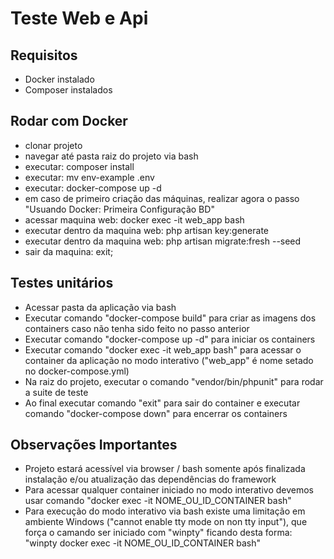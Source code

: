 # Teste Web e Api

## Requisitos
- Docker instalado
- Composer instalados

## Rodar com Docker
- clonar projeto
- navegar até pasta raiz do projeto via bash
- executar: composer install
- executar: mv env-example .env
- executar: docker-compose up -d
- em caso de primeiro criação das máquinas, realizar agora o passo "Usuando Docker: Primeira Configuração BD"
- acessar maquina web: docker exec -it web_app bash
- executar dentro da maquina web: php artisan key:generate
- executar dentro da maquina web: php artisan migrate:fresh --seed
- sair da maquina: exit;


## Testes unitários
- Acessar pasta da aplicação via bash
- Executar comando "docker-compose build" para criar as imagens dos containers caso não tenha sido feito no passo anterior
- Executar comando "docker-compose up -d" para iniciar os containers
- Executar comando "docker exec -it web_app bash" para acessar o container da aplicação no modo interativo ("web_app" é nome setado no docker-compose.yml)
- Na raiz do projeto, executar o comando "vendor/bin/phpunit" para rodar a suite de teste
- Ao final executar comando "exit" para sair do container e executar comando "docker-compose down" para encerrar os containers


## Observações Importantes
- Projeto estará acessível via browser / bash somente após finalizada instalação e/ou atualização das dependências do framework
- Para acessar qualquer container iniciado no modo interativo devemos usar comando "docker exec -it NOME_OU_ID_CONTAINER bash"
- Para execução do modo interativo via bash existe uma limitação em ambiente Windows ("cannot enable tty mode on non tty input"), que força o camando ser iniciado com "winpty" ficando desta forma: "winpty docker exec -it NOME_OU_ID_CONTAINER bash"
